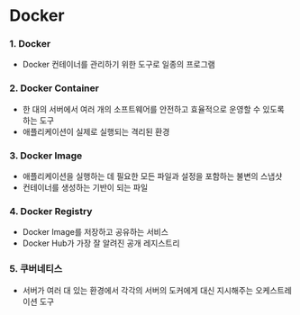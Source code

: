 # Docker

### 1. Docker

- Docker 컨테이너를 관리하기 위한 도구로 일종의 프로그램

### 2. Docker Container

- 한 대의 서버에서 여러 개의 소프트웨어를 안전하고 효율적으로 운영할 수 있도록 하는 도구
- 애플리케이션이 실제로 실행되는 격리된 환경

### 3. Docker Image

- 애플리케이션을 실행하는 데 필요한 모든 파일과 설정을 포함하는 불변의 스냅샷
- 컨테이너를 생성하는 기반이 되는 파일

### 4. Docker Registry

- Docker Image를 저장하고 공유하는 서비스
- Docker Hub가 가장 잘 알려진 공개 레지스트리

### 5. 쿠버네티스

- 서버가 여러 대 있는 환경에서 각각의 서버의 도커에게 대신 지시해주는 오케스트레이션 도구